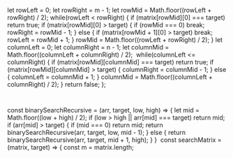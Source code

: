 let rowLeft = 0;
let rowRight = m - 1;
let rowMid = Math.floor((rowLeft + rowRight) / 2);
while(rowLeft < rowRight) {
if (matrix[rowMid][0] === target) return true;
if (matrix[rowMid][0] > target) {
if (rowMid === 0) break;
rowRight = rowMid - 1;
} else {
if (matrix[rowMid + 1][0] > target) break;
rowLeft = rowMid + 1;
}
rowMid = Math.floor((rowLeft + rowRight) / 2);
}
let columnLeft = 0;
let columnRight = n - 1;
let columnMid = Math.floor((columnLeft + columnRight) / 2);
​
while(columnLeft <= columnRight) {
if (matrix[rowMid][columnMid] === target) return true;
if (matrix[rowMid][columnMid] > target) {
columnRight = columnMid - 1;
} else {
columnLeft = columnMid + 1;
}
columnMid = Math.floor((columnLeft + columnRight) / 2);
}
return false;
};
```
​
```
const binarySearchRecursive = (arr, target, low, high) => {
let mid = Math.floor((low + high) / 2);
if (low > high || arr[mid] === target) return mid;
if (arr[mid] > target) {
if (mid === 0) return mid;
return binarySearchRecursive(arr, target, low, mid - 1);
} else {
return binarySearchRecursive(arr, target, mid + 1, high);
}
}
​
const searchMatrix = (matrix, target) => {
const m = matrix.length;